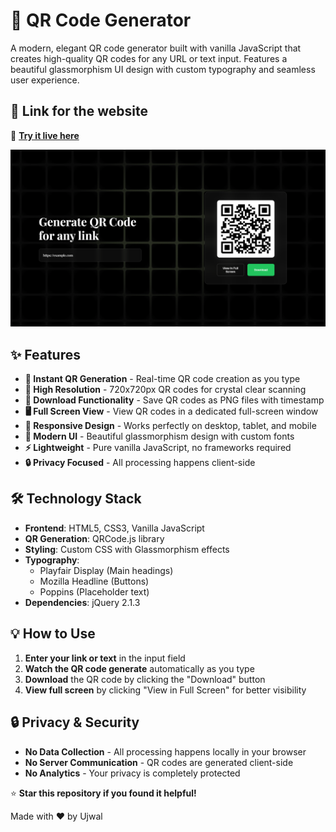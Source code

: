 # 🎯 QR Code Generator

A modern, elegant QR code generator built with vanilla JavaScript that creates high-quality QR codes for any URL or text input. Features a beautiful glassmorphism UI design with custom typography and seamless user experience.

## 🌟 Link for the website

🔗 **[Try it live here](https://0xujwal.github.io/QR-Code-generator/)** 

![QR Code Generator Preview](preview.png)

## ✨ Features

- **🚀 Instant QR Generation** - Real-time QR code creation as you type
- **📱 High Resolution** - 720x720px QR codes for crystal clear scanning
- **💾 Download Functionality** - Save QR codes as PNG files with timestamp
- **🖥️ Full Screen View** - View QR codes in a dedicated full-screen window
- **📱 Responsive Design** - Works perfectly on desktop, tablet, and mobile
- **🎨 Modern UI** - Beautiful glassmorphism design with custom fonts
- **⚡ Lightweight** - Pure vanilla JavaScript, no frameworks required
- **🔒 Privacy Focused** - All processing happens client-side

## 🛠️ Technology Stack

- **Frontend**: HTML5, CSS3, Vanilla JavaScript
- **QR Generation**: QRCode.js library
- **Styling**: Custom CSS with Glassmorphism effects
- **Typography**: 
  - Playfair Display (Main headings)
  - Mozilla Headline (Buttons)
  - Poppins (Placeholder text)
- **Dependencies**: jQuery 2.1.3

## 💡 How to Use

1. **Enter your link or text** in the input field
2. **Watch the QR code generate** automatically as you type
3. **Download** the QR code by clicking the "Download" button
4. **View full screen** by clicking "View in Full Screen" for better visibility

## 🔒 Privacy & Security

- **No Data Collection** - All processing happens locally in your browser
- **No Server Communication** - QR codes are generated client-side
- **No Analytics** - Your privacy is completely protected

⭐ **Star this repository if you found it helpful!**

Made with ❤️ by Ujwal
